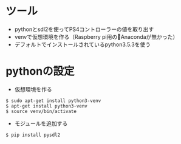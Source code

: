 # ツール
- pythonとsdl2を使ってPS4コントローラーの値を取り出す
- venvで仮想環境を作る（Raspberry pi用のAnacondaが無かった）
- デフォルトでインストールされているpython3.5.3を使う

# pythonの設定

- 仮想環境を作る

```
$ sudo apt-get install python3-venv
$ apt-get install python3-venv
$ source venv/bin/activate
```

- モジュールを追加する

```
$ pip install pysdl2
```
